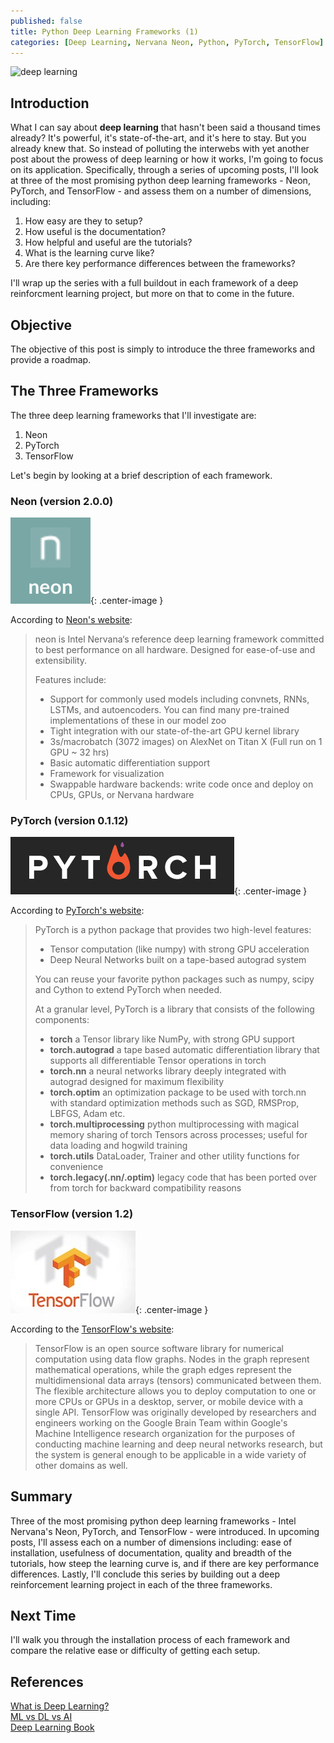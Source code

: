 ```yaml
---
published: false
title: Python Deep Learning Frameworks (1)
categories: [Deep Learning, Nervana Neon, Python, PyTorch, TensorFlow]
---
```

![deep learning](/assets/images/deep_learning.jpeg?raw=true)

## Introduction
What I can say about **deep learning** that hasn't been said a thousand times already? It's powerful, it's state-of-the-art, and it's here to stay. But you already knew that. So instead of polluting the interwebs with yet another post about the prowess of deep learning or how it works, I'm going to focus on its application. Specifically, through a series of upcoming posts, I'll look at three of the most promising python deep learning frameworks - Neon, PyTorch, and TensorFlow - and assess them on a number of dimensions, including: 
1. How easy are they to setup?
2. How useful is the documentation?
3. How helpful and useful are the tutorials?
4. What is the learning curve like?
5. Are there key performance differences between the frameworks?

I'll wrap up the series with a full buildout in each framework of a deep reinforcment learning project, but more on that to come in the future.

## Objective
The objective of this post is simply to introduce the three frameworks and provide a roadmap. 

## The Three Frameworks
The three deep learning frameworks that I'll investigate are:
1. Neon
2. PyTorch
3. TensorFlow

Let's begin by looking at a brief description of each framework.

### Neon (version 2.0.0)
![neon](/assets/images/nervana_neon.png?raw=true){: .center-image }

According to [Neon's website](http://neon.nervanasys.com/docs/latest/index.html):
>neon is Intel Nervana‘s reference deep learning framework committed to best performance on all hardware. Designed for ease-of-use and extensibility.
>
>Features include:
>- Support for commonly used models including convnets, RNNs, LSTMs, and autoencoders. You can find many pre-trained implementations of these in our model zoo
>- Tight integration with our state-of-the-art GPU kernel library
>- 3s/macrobatch (3072 images) on AlexNet on Titan X (Full run on 1 GPU ~ 32 hrs)
>- Basic automatic differentiation support
>- Framework for visualization
>- Swappable hardware backends: write code once and deploy on CPUs, GPUs, or Nervana hardware


### PyTorch (version 0.1.12)
![pytorch](/assets/images/pytorch.png?raw=true){: .center-image }

According to [PyTorch's website](http://pytorch.org/about/):
>PyTorch is a python package that provides two high-level features:  
>- Tensor computation (like numpy) with strong GPU acceleration  
>- Deep Neural Networks built on a tape-based autograd system
>
>You can reuse your favorite python packages such as numpy, scipy and Cython to extend PyTorch when needed.
>
>At a granular level, PyTorch is a library that consists of the following components:  
>- **torch**	a Tensor library like NumPy, with strong GPU support  
>- **torch.autograd**	a tape based automatic differentiation library that supports all differentiable Tensor operations in torch  
>- **torch.nn**	a neural networks library deeply integrated with autograd designed for maximum flexibility  
>- **torch.optim**	an optimization package to be used with torch.nn with standard optimization methods such as SGD, RMSProp, LBFGS, Adam etc.  
>- **torch.multiprocessing**	python multiprocessing with magical memory sharing of torch Tensors across processes; useful for data loading and hogwild training    
>- **torch.utils**	DataLoader, Trainer and other utility functions for convenience  
>- **torch.legacy(.nn/.optim)**	legacy code that has been ported over from torch for backward compatibility reasons

### TensorFlow (version 1.2)
![tensorflow](/assets/images/tensorflow.jpeg?raw=true){: .center-image }

According to the [TensorFlow's website](https://www.tensorflow.org/):
>TensorFlow is an open source software library for numerical computation using data flow graphs. Nodes in the graph represent mathematical operations, while the graph edges represent the multidimensional data arrays (tensors) communicated between them. The flexible architecture allows you to deploy computation to one or more CPUs or GPUs in a desktop, server, or mobile device with a single API. TensorFlow was originally developed by researchers and engineers working on the Google Brain Team within Google's Machine Intelligence research organization for the purposes of conducting machine learning and deep neural networks research, but the system is general enough to be applicable in a wide variety of other domains as well.

## Summary
Three of the most promising python deep learning frameworks - Intel Nervana's Neon, PyTorch, and TensorFlow - were introduced. In upcoming posts, I'll assess each on a number of dimensions including: ease of installation, usefulness of documentation, quality and breadth of the tutorials, how steep the learning curve is, and if there are key performance differences. Lastly, I'll conclude this series by building out a deep reinforcement learning project in each of the three frameworks.

## Next Time
I'll walk you through the installation process of each framework and compare the relative ease or difficulty of getting each setup. 

## References
[What is Deep Learning?](https://www.oreilly.com/ideas/what-is-deep-learning)  
[ML vs DL vs AI](https://www.datanami.com/2017/05/10/machine-learning-deep-learning-ai-whats-difference/)  
[Deep Learning Book](http://www.deeplearningbook.org/)
